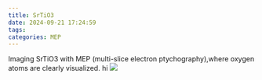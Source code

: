 ```yaml
---
title: SrTiO3
date: 2024-09-21 17:24:59
tags:
categories: MEP
---
```


Imaging SrTiO3 with MEP (multi-slice electron ptychography),where oxygen atoms are clearly visualized.
hi
![](/image/sto.png)
